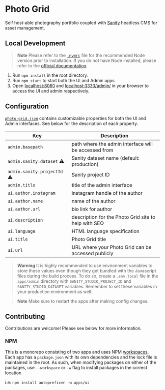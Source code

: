 # Photo Grid

Self host-able photography portfolio coupled with [Sanity](https://www.sanity.io) headless CMS for asset management.

## Local Development

> **Note**
> Please refer to the [`.nvmrc`](https://github.com/kwickramasekara/photo-grid/blob/main/.nvmrc) file for the recommended Node version prior to installation. If you do not have Node installed, please refer to the [official documentation](https://nodejs.org/).

1. Run `npm install` in the root directory.
2. Run `npm start` to start both the UI and Admin apps.
3. Open [localhost:8080](http://localhost:8080) and [localhost:3333/admin/](http://localhost:3333/admin/) in your browser to access the UI and admin respectively.

## Configuration

[`photo-grid.json`](https://github.com/kwickramasekara/photo-grid/blob/main/photo-grid.json) contains customizable properties for both the UI and Admin interfaces. See below for the description of each property.

| Key                                | Description                                          |
| ---------------------------------- | ---------------------------------------------------- |
| `admin.basepath`                   | path where the admin interface will be accessed from |
| `admin.sanity.dataset` :warning:   | Sanity dataset name (default: production)            |
| `admin.sanity.projectId` :warning: | Sanity project ID                                    |
| `admin.title`                      | title of the admin interface                         |
| `ui.author.instagram`              | instagram handle of the author                       |
| `ui.author.name`                   | name of the author                                   |
| `ui.author.url`                    | bio link for author                                  |
| `ui.description`                   | description for the Photo Grid site to help with SEO |
| `ui.language`                      | HTML language specification                          |
| `ui.title`                         | Photo Grid title                                     |
| `ui.url`                           | URL where your Photo Grid can be accessed publicly   |

> **Warning**
> It is highly recommended to use environment variables to store these values even though they get bundled with the Javascript files during the build process. To do so, create a `.env.local` file in the `apps/admin` directory with `SANITY_STUDIO_PROJECT_ID` and `SANITY_STUDIO_DATASET` variables. Remember to set these variables in your production environment as well.

> **Note**
> Make sure to restart the apps after making config changes.

## Contributing

Contributions are welcome! Please see below for more information.

### NPM

This is a monorepo consisting of two apps and uses NPM [workspaces](https://docs.npmjs.com/cli/v8/using-npm/workspaces?v=true). Each app has a `package.json` with its own dependencies and the lock file is maintained in the root. As such, when modifying packages on either of the packages, use `--workspace` or `-w` flag to install packages in the correct location.

i.e: `npm install autoprefixer -w apps/ui`
